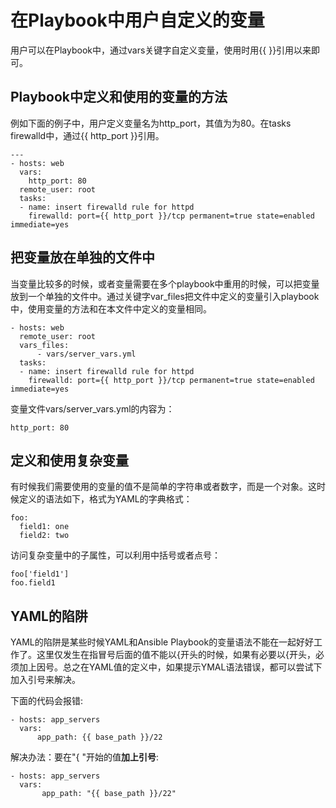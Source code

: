 # 在Playbook中用户自定义的变量

用户可以在Playbook中，通过vars关键字自定义变量，使用时用{{ }}引用以来即可。

## Playbook中定义和使用的变量的方法

例如下面的例子中，用户定义变量名为http\_port，其值为为80。在tasks firewalld中，通过{{ http\_port }}引用。

```
---
- hosts: web
  vars:
    http_port: 80
  remote_user: root
  tasks:
  - name: insert firewalld rule for httpd
    firewalld: port={{ http_port }}/tcp permanent=true state=enabled immediate=yes
```

## 把变量放在单独的文件中

当变量比较多的时候，或者变量需要在多个playbook中重用的时候，可以把变量放到一个单独的文件中。通过关键字var\_files把文件中定义的变量引入playbook中，使用变量的方法和在本文件中定义的变量相同。

```
- hosts: web
  remote_user: root
  vars_files:
      - vars/server_vars.yml
  tasks:
  - name: insert firewalld rule for httpd
    firewalld: port={{ http_port }}/tcp permanent=true state=enabled immediate=yes
```

变量文件vars/server\_vars.yml的内容为：

```
http_port: 80
```

## 定义和使用复杂变量

有时候我们需要使用的变量的值不是简单的字符串或者数字，而是一个对象。这时候定义的语法如下，格式为YAML的字典格式：

```
foo:
  field1: one
  field2: two
```

访问复杂变量中的子属性，可以利用中括号或者点号：

```
foo['field1']
foo.field1
```

## YAML的陷阱

YAML的陷阱是某些时候YAML和Ansible Playbook的变量语法不能在一起好好工作了。这里仅发生在指冒号后面的值不能以{开头的时候，如果有必要以{开头，必须加上因号。总之在YAML值的定义中，如果提示YMAL语法错误，都可以尝试下加入引号来解决。

下面的代码会报错:

```
- hosts: app_servers
  vars:
      app_path: {{ base_path }}/22
```

解决办法：要在"{ "开始的值**加上引号**:

```
- hosts: app_servers
  vars:
       app_path: "{{ base_path }}/22"
```



